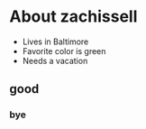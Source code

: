 # About zachissell

- Lives in Baltimore
- Favorite color is green
- Needs a vacation

## good
### bye
